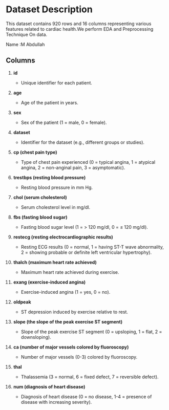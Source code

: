 
# Dataset Description

This dataset contains 920 rows and 16 columns representing various features related to cardiac health.We perform EDA and Preprocessing Technique On data.

Name :M Abdullah 
## Columns

1. **id**
   - Unique identifier for each patient.

2. **age**
   - Age of the patient in years.

3. **sex**
   - Sex of the patient (1 = male, 0 = female).

4. **dataset**
   - Identifier for the dataset (e.g., different groups or studies).

5. **cp (chest pain type)**
   - Type of chest pain experienced (0 = typical angina, 1 = atypical angina, 2 = non-anginal pain, 3 = asymptomatic).

6. **trestbps (resting blood pressure)**
   - Resting blood pressure in mm Hg.

7. **chol (serum cholesterol)**
   - Serum cholesterol level in mg/dl.

8. **fbs (fasting blood sugar)**
   - Fasting blood sugar level (1 = > 120 mg/dl, 0 = ≤ 120 mg/dl).

9. **restecg (resting electrocardiographic results)**
   - Resting ECG results (0 = normal, 1 = having ST-T wave abnormality, 2 = showing probable or definite left ventricular hypertrophy).

10. **thalch (maximum heart rate achieved)**
    - Maximum heart rate achieved during exercise.

11. **exang (exercise-induced angina)**
    - Exercise-induced angina (1 = yes, 0 = no).

12. **oldpeak**
    - ST depression induced by exercise relative to rest.

13. **slope (the slope of the peak exercise ST segment)**
    - Slope of the peak exercise ST segment (0 = upsloping, 1 = flat, 2 = downsloping).

14. **ca (number of major vessels colored by fluoroscopy)**
    - Number of major vessels (0-3) colored by fluoroscopy.

15. **thal**
    - Thalassemia (3 = normal, 6 = fixed defect, 7 = reversible defect).

16. **num (diagnosis of heart disease)**
    - Diagnosis of heart disease (0 = no disease, 1-4 = presence of disease with increasing severity).
  
